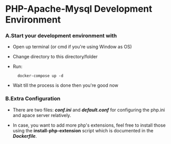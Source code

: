 # PHP-Apache-Mysql Development Environment

### A.Start your development environment with

* Open up terminal (or cmd if you're using Window as OS)
* Change directory to this directory/folder
* Run:

        docker-compose up -d

* Wait till the process is done then you're good now


### B.Extra Configuration

* There are two files: ***conf.ini*** and ***default.conf*** for configuring the php.ini and apace server relatively.

* In case, you want to add more php's extensions, feel free to install those using the **install-php-extension** script which is documented in the ***Dockerfile***.